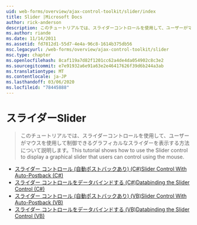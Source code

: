 ```yaml
---
uid: web-forms/overview/ajax-control-toolkit/slider/index
title: Slider |Microsoft Docs
author: rick-anderson
description: このチュートリアルでは、スライダーコントロールを使用して、ユーザーがマウスを使用して制御できるグラフィカルなスライダーを表示する方法について説明します。
ms.author: riande
ms.date: 11/14/2011
ms.assetid: fd7812d1-55d7-4e4a-96c8-1614b375db56
msc.legacyurl: /web-forms/overview/ajax-control-toolkit/slider
msc.type: chapter
ms.openlocfilehash: 8caf119a7d82f1201cc62a4de4da054902c8c3e2
ms.sourcegitcommit: e7e91932a6e91a63e2e46417626f39d6b244a3ab
ms.translationtype: MT
ms.contentlocale: ja-JP
ms.lasthandoff: 03/06/2020
ms.locfileid: "78445888"
---
```

# <a name="slider"></a><span data-ttu-id="d5888-103">スライダー</span><span class="sxs-lookup"><span data-stu-id="d5888-103">Slider</span></span>

> <span data-ttu-id="d5888-104">このチュートリアルでは、スライダーコントロールを使用して、ユーザーがマウスを使用して制御できるグラフィカルなスライダーを表示する方法について説明します。</span><span class="sxs-lookup"><span data-stu-id="d5888-104">This tutorial shows how to use the Slider control to display a graphical slider that users can control using the mouse.</span></span>

- [<span data-ttu-id="d5888-105">スライダー コントロール (自動ポストバックあり) (C#)</span><span class="sxs-lookup"><span data-stu-id="d5888-105">Slider Control With Auto-Postback (C#)</span></span>](using-the-slider-control-with-auto-postback-cs.md)
- [<span data-ttu-id="d5888-106">スライダー コントロールをデータバインドする (C#)</span><span class="sxs-lookup"><span data-stu-id="d5888-106">Databinding the Slider Control (C#)</span></span>](databinding-the-slider-control-cs.md)
- [<span data-ttu-id="d5888-107">スライダー コントロール (自動ポストバックあり) (VB)</span><span class="sxs-lookup"><span data-stu-id="d5888-107">Slider Control With Auto-Postback (VB)</span></span>](using-the-slider-control-with-auto-postback-vb.md)
- [<span data-ttu-id="d5888-108">スライダー コントロールをデータバインドする (VB)</span><span class="sxs-lookup"><span data-stu-id="d5888-108">Databinding the Slider Control (VB)</span></span>](databinding-the-slider-control-vb.md)
